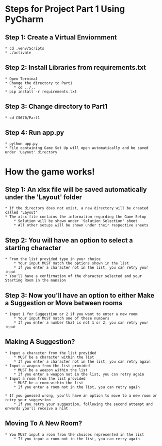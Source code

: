# Steps for Project Part 1 Using PyCharm

## Step 1: Create a Virtual Enviornment
    * cd .venv/Scripts
    * ./activate

## Step 2: Install Libraries from requirements.txt
    * Open Terminal
    * Change the directory to Part1
        * cd ../..
    * pip install -r requirements.txt

## Step 3: Change directory to Part1
    * cd CS670/Part1

## Step 4: Run app.py
    * python app.py
    * File containing Game Set Up will open automatically and be saved under 'Layout' directory

# How the game works!

## Step 1: An xlsx file will be saved automatically under the 'Layout' folder
    * If the directory does not exist, a new directory will be created called 'Layout'
    * The xlsx file contains the information regarding the Game Setup
        * Solution will be shown under 'Solution Selection' sheet
        * All other setups will be shown under their respective sheets

## Step 2: You will have an option to select a starting character
    * From the list provided type in your choice
        * Your input MUST match the options shown in the list
        * If you enter a character not in the list, you can retry your input
    * You'll have a confirmation of the character selected and your Starting Room in the mansion

## Step 3: Now you'll have an option to either Make a Suggestion or Move between rooms
    * Input 1 for Suggestion or 2 if you want to enter a new room
        * Your input MUST match one of these numbers
        * If you enter a number that is not 1 or 2, you can retry your input

## Making A Suggestion?
    * Input a character from the list provided
        * MUST be a character within the list
        * If you enter a character not in the list, you can retry again
    * Input a weapon from the list provided
        * MUST be a weapon within the list
        * If you enter a weapon not in the list, you can retry again
    * Input a room from the list provided
        * MUST be a room within the list
        * If you enter a room not in the list, you can retry again

    * If you guessed wrong, you'll have an option to move to a new room or retry your suggestion
        * If you retry your suggestion, following the second attempt and onwards you'll receive a hint

## Moving To A New Room?
    * You MUST input a room from the choices represented in the list
        * If you input a room not in the list, you can retry again
        